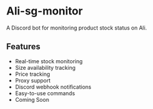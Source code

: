 # Ali-sg-monitor

A Discord bot for monitoring product stock status on Ali.

## Features

- Real-time stock monitoring
- Size availability tracking
- Price tracking
- Proxy support
- Discord webhook notifications
- Easy-to-use commands
- Coming Soon

